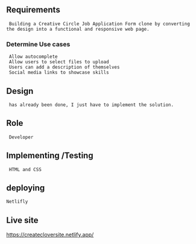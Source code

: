 ## Requirements
     Building a Creative Circle Job Application Form clone by converting the design into a functional and responsive web page.
### Determine Use cases
     Allow autocomplete 
     Allow users to select files to upload
     Users can add a description of themselves
     Social media links to showcase skills
## Design
     has already been done, I just have to implement the solution.
## Role
     Developer
## Implementing /Testing
     HTML and CSS
## deploying
    Netlifly
## Live site 
https://createcloversite.netlify.app/
